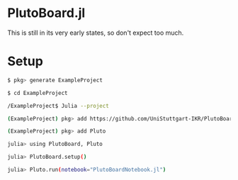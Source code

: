 # PlutoBoard.jl

This is still in its very early states, so don't expect too much.

# Setup
```bash
$ pkg> generate ExampleProject
```
```bash
$ cd ExampleProject
```
```bash
/ExampleProject$ Julia --project
```
```bash
(ExampleProject) pkg> add https://github.com/UniStuttgart-IKR/PlutoBoard.jl
```
```bash
(ExampleProject) pkg> add Pluto
```
```bash
julia> using PlutoBoard, Pluto
```
```bash
julia> PlutoBoard.setup()
```
```bash
julia> Pluto.run(notebook="PlutoBoardNotebook.jl")
```
